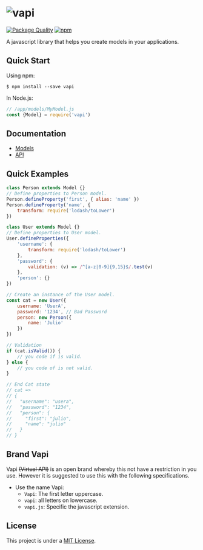 # ![vapi](https://goo.gl/hhHdbU)
[![Package Quality](http://npm.packagequality.com/shield/vapi.svg)](http://packagequality.com/#?package=vapi)
[![npm](https://img.shields.io/npm/v/vapi.svg)](https://github.com/JonDotsoy/vapi)

A javascript library that helps you create models in your applications.


## Quick Start

Using npm:

    $ npm install --save vapi

In Node.js:

```javascript
// /app/models/MyModel.js
const {Model} = require('vapi')
```

## Documentation
- [Models](./docs/Models.md)
- [API](./docs/API.md)

## Quick Examples
```javascript
class Person extends Model {}
// Define properties to Person model.
Person.defineProperty('first', { alias: 'name' })
Person.defineProperty('name', {
    transform: require('lodash/toLower')
})

class User extends Model {}
// Define properties to User model.
User.defineProperties({
    'username': {
        transform: require('lodash/toLower')
    },
    'password': {
        validation: (v) => /^[a-z|0-9]{9,15}$/.test(v)
    },
    'person': {}
})

// Create an instance of the User model.
const cat = new User({
    username: 'UserA',
    password: '1234', // Bad Password
    person: new Person({
        name: 'Julio'
    })
})

// Validation
if (cat.isValid()) {
    // you code if is valid.
} else {
    // you code of is not valid.
}

// End Cat state
// cat => 
// {
//   "username": "usera",
//   "password": "1234",
//   "person": {
//     "first": "julio",
//     "name": "julio"
//   }
// }
```

## Brand Vapi
Vapi ~~(Virtual API)~~ is an open brand whereby this not have a restriction in you use. However it is suggested to use this with the following specifications.

* Use the name Vapi:
    * `Vapi`: The first letter uppercase.
    * `vapi`: all letters on lowercase.
    * `vapi.js`: Specific the javascript extension.


## License
This project is under a [MIT License](./LICENSE).
